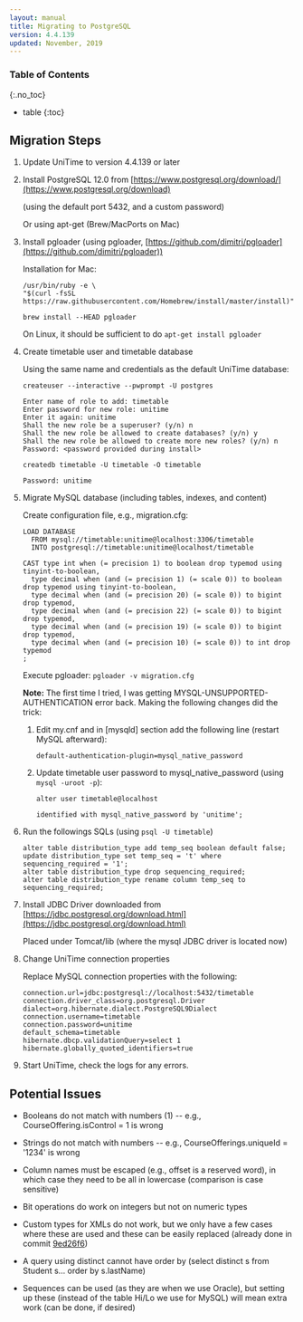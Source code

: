 ```yaml
---
layout: manual
title: Migrating to PostgreSQL
version: 4.4.139
updated: November, 2019
---
```


### Table of Contents
{:.no_toc}
* table
{:toc}


 

## Migration Steps

1. Update UniTime to version 4.4.139 or later
2. Install PostgreSQL 12.0 from [https://www.postgresql.org/download/](https://www.postgresql.org/download)

    (using the default port 5432, and a custom password)

    Or using apt-get (Brew/MacPorts on Mac)
3. Install pgloader (using pgloader, [https://github.com/dimitri/pgloader](https://github.com/dimitri/pgloader))

    Installation for Mac:

    ```
    /usr/bin/ruby -e \
    "$(curl -fsSL https://raw.githubusercontent.com/Homebrew/install/master/install)"

    brew install --HEAD pgloader
    ```

    On Linux, it should be sufficient to do `apt-get install pgloader`

4. Create timetable user and timetable database

    Using the same name and credentials as the default UniTime database:

    `createuser --interactive --pwprompt -U postgres`

    ```
    Enter name of role to add: timetable
    Enter password for new role: unitime
    Enter it again: unitime
    Shall the new role be a superuser? (y/n) n
    Shall the new role be allowed to create databases? (y/n) y
    Shall the new role be allowed to create more new roles? (y/n) n
    Password: <password provided during install>
    ```
 
    `createdb timetable -U timetable -O timetable`

    ```
    Password: unitime
    ```

5. Migrate MySQL database (including tables, indexes, and content)

    Create configuration file, e.g., migration.cfg:
    ```
    LOAD DATABASE
      FROM mysql://timetable:unitime@localhost:3306/timetable
      INTO postgresql://timetable:unitime@localhost/timetable

    CAST type int when (= precision 1) to boolean drop typemod using tinyint-to-boolean,
      type decimal when (and (= precision 1) (= scale 0)) to boolean drop typemod using tinyint-to-boolean,
      type decimal when (and (= precision 20) (= scale 0)) to bigint drop typemod,
      type decimal when (and (= precision 22) (= scale 0)) to bigint drop typemod,
      type decimal when (and (= precision 19) (= scale 0)) to bigint drop typemod,
      type decimal when (and (= precision 10) (= scale 0)) to int drop typemod
    ;
    ```

    Execute pgloader:
    `pgloader -v migration.cfg`


    **Note:** The first time I tried, I was getting MYSQL-UNSUPPORTED-AUTHENTICATION error back. Making the following changes did the trick:

    1. Edit my.cnf and in [mysqld] section add the following line (restart MySQL afterward):

        ```
        default-authentication-plugin=mysql_native_password
        ```
    
    2. Update timetable user password to mysql_native_password (using `mysql -uroot -p`):

        ```
        alter user timetable@localhost

        identified with mysql_native_password by 'unitime';
        ```


6. Run the followings SQLs (using `psql -U timetable`)

    ```
    alter table distribution_type add temp_seq boolean default false;
    update distribution_type set temp_seq = 't' where sequencing_required = '1';
    alter table distribution_type drop sequencing_required;
    alter table distribution_type rename column temp_seq to sequencing_required;
    ```

7. Install JDBC Driver downloaded from [https://jdbc.postgresql.org/download.html](https://jdbc.postgresql.org/download.html)

    Placed under Tomcat/lib (where the mysql JDBC driver is located now)

8. Change UniTime connection properties

    Replace MySQL connection properties with the following:
    ```
    connection.url=jdbc:postgresql://localhost:5432/timetable
    connection.driver_class=org.postgresql.Driver
    dialect=org.hibernate.dialect.PostgreSQL9Dialect
    connection.username=timetable
    connection.password=unitime
    default_schema=timetable
    hibernate.dbcp.validationQuery=select 1
    hibernate.globally_quoted_identifiers=true
    ```
 
9. Start UniTime, check the logs for any errors.

## Potential Issues

* Booleans do not match with numbers (1) -- e.g., CourseOffering.isControl = 1 is wrong

* Strings do not match with numbers -- e.g., CourseOfferings.uniqueId = '1234' is wrong

* Column names must be escaped (e.g., offset is a reserved word), in which case they need to be all in lowercase (comparison is case sensitive)

* Bit operations do work on integers but not on numeric types

* Custom types for XMLs do not work, but we only have a few cases where these are used and these can be easily replaced (already done in commit [9ed26f6](https://github.com/UniTime/unitime/commit/9ed26f6b2381aa8b8678b781161336e562442b57))

* A query using distinct cannot have order by (select distinct s from Student s… order by s.lastName)

* Sequences can be used (as they are when we use Oracle), but setting up these (instead of the table Hi/Lo we use for MySQL) will mean extra work (can be done, if desired)


 
